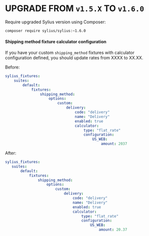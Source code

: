 # UPGRADE FROM `v1.5.X` TO `v1.6.0`

Require upgraded Sylius version using Composer:

```bash
composer require sylius/sylius:~1.6.0
```

#### Shipping method fixture calculator configuration

If you have your custom `shipping_method` fixtures with
calculator configuration defined, you should update rates
from XXXX to XX.XX.

Before:
```yaml
sylius_fixtures:
    suites:
        default:
            fixtures:
                shipping_method:
                    options:
                        custom:
                            delivery:
                                code: "delivery"
                                name: "Delivery"
                                enabled: true
                                calculator:
                                    type: "flat_rate"
                                    configuration: 
                                        US_WEB:
                                            amount: 2037
```

After:
```yaml
sylius_fixtures:
   suites:
       default:
           fixtures:
               shipping_method:
                   options:
                       custom:
                           delivery:
                               code: "delivery"
                               name: "Delivery"
                               enabled: true
                               calculator:
                                   type: "flat_rate"
                                   configuration: 
                                       US_WEB:
                                           amount: 20.37
```
